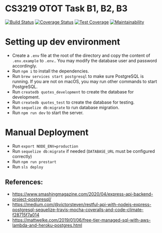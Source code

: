 # CS3219 OTOT Task B1, B2, B3

[![Build Status](https://travis-ci.org/Na-Nazhou/CS3219-OTOT-TaskB.svg?branch=master)](https://travis-ci.org/Na-Nazhou/CS3219-OTOT-TaskB)
[![Coverage Status](https://coveralls.io/repos/github/Na-Nazhou/CS3219-OTOT-TaskB/badge.svg?branch=master)](https://coveralls.io/github/Na-Nazhou/CS3219-OTOT-TaskB?branch=master)
[![Test Coverage](https://api.codeclimate.com/v1/badges/2b95cdcdc8d45e8928ee/test_coverage)](https://codeclimate.com/github/Na-Nazhou/CS3219-OTOT-TaskB/test_coverage)
[![Maintainability](https://api.codeclimate.com/v1/badges/2b95cdcdc8d45e8928ee/maintainability)](https://codeclimate.com/github/Na-Nazhou/CS3219-OTOT-TaskB/maintainability)

# Setting up dev environment

- Create a `.env` file at the root of the directory and copy the content of `.env.example` to `.env`.. You may modify the database user and password accordingly.
- Run `npm i` to install the dependencies.
- Run `brew services start postgresql` to make sure PostgreSQL is running. If you are not on macOS, you may run other commands to start PostgreSQL.
- Run `createdb quotes_development` to create the database for development.
- Run `createdb quotes_test` to create the database for testing.
- Run `sequelize db:migrate` to run database migration.
- Run `npm run dev` to start the server.

# Manual Deployment

- Run `export NODE_ENV=production`
- Run `sequelize db:migrate` if needed (`DATABASE_URL` must be configured correctly)
- Run `npm run prestart`
- Run `sls deploy`

## References:

- https://www.smashingmagazine.com/2020/04/express-api-backend-project-postgresql/
- https://medium.com/@victorsteven/restful-api-with-nodejs-express-postgresql-sequelize-travis-mocha-coveralls-and-code-climate-f28715f7a014
- https://mattwelke.com/2019/01/06/free-tier-managed-sql-with-aws-lambda-and-heroku-postgres.html
